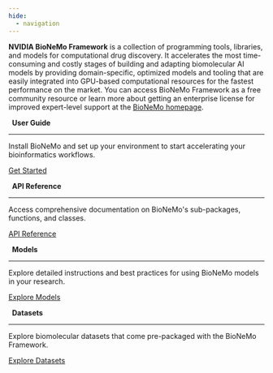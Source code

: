 ```yaml
---
hide:
  - navigation
---
```


<p>
  <strong>NVIDIA BioNeMo Framework</strong> is a collection of programming tools, libraries, and models for computational drug discovery.
  It accelerates the most time-consuming and costly stages of building and adapting biomolecular AI models by providing domain-specific, optimized models and tooling that are easily integrated into GPU-based computational resources for the fastest performance on the market.
  You can access BioNeMo Framework as a free community resource or learn more about getting an enterprise license for improved expert-level support at the
  <a href="https://www.nvidia.com/en-us/clara/bionemo/">BioNeMo homepage</a>.
</p>

<div class="grid cards">

<div class="card">
    <div style="display: flex; align-items: center; gap: 0.5em;">
      <div class="card-icon" style="margin: 0;">
        <span class="twemoji lg">
          <svg xmlns="http://www.w3.org/2000/svg" viewBox="0 0 24 24">
            <path d="M12 21.5c-1.35-.85-3.8-1.5-5.5-1.5-1.65 0-3.35.3-4.75 1.05-.1.05-.15.05-.25.05-.25 0-.5-.25-.5-.5V6c.6-.45 1.25-.75 2-1 1.11-.35 2.33-.5 3.5-.5 1.95 0 4.05.4 5.5 1.5 1.45-1.1 3.55-1.5 5.5-1.5 1.17 0 2.39.15 3.5.5.75.25 1.4.55 2 1v14.6c0 .25-.25.5-.5.5-.1 0-.15 0-.25-.05-1.4-.75-3.1-1.05-4.75-1.05-1.7 0-4.15.65-5.5 1.5M12 8v11.5c1.35-.85 3.8-1.5 5.5-1.5 1.2 0 2.4.15 3.5.5V7c-1.1-.35-2.3-.5-3.5-.5-1.7 0-4.15.65-5.5 1.5m1 3.5c1.11-.68 2.6-1 4.5-1 .91 0 1.76.09 2.5.28V9.23c-.87-.15-1.71-.23-2.5-.23q-2.655 0-4.5.84zm4.5.17c-1.71 0-3.21.26-4.5.79v1.69c1.11-.65 2.6-.99 4.5-.99 1.04 0 1.88.08 2.5.24v-1.5c-.87-.16-1.71-.23-2.5-.23m2.5 2.9c-.87-.16-1.71-.24-2.5-.24-1.83 0-3.33.27-4.5.8v1.69c1.11-.66 2.6-.99 4.5-.99 1.04 0 1.88.08 2.5.24z"></path>
          </svg>
        </span>
      </div>
      <div class="card-title" style="margin: 0;">
        <strong>User Guide</strong>
      </div>
    </div>
    <hr />
    <p>Install BioNeMo and set up your environment to start accelerating your bioinformatics workflows.</p>
    <p>
      <a href="main/about/overview/" class="md-button md-button">Get Started</a>
    </p>
  </div>

<div class="card">
    <div style="display: flex; align-items: center; gap: 0.5em;">
      <div class="card-icon" style="margin: 0;">
        <span class="twemoji lg">
          <svg xmlns="http://www.w3.org/2000/svg" viewBox="0 0 24 24">
            <path d="M10.41 7.41 15 12l-4.59 4.6L9 15.18 12.18 12 9 8.82M5 3a2 2 0 0 0-2 2v14a2 2 0 0 0 2 2h14a2 2 0 0 0 2-2V5a2 2 0 0 0-2-2z"></path>
          </svg>
        </span>
      </div>
      <div class="card-title" style="margin: 0;">
        <strong>API Reference</strong>
      </div>
    </div>
    <hr />
    <p>Access comprehensive documentation on BioNeMo's sub-packages, functions, and classes.</p>
    <p>
      <a href="main/references/API_reference/bionemo/core/api/" class="md-button md-button">API Reference</a>
    </p>
  </div>

<div class="card">
    <div style="display: flex; align-items: center; gap: 0.5em;">
      <div class="card-icon" style="margin: 0;">
        <span class="twemoji lg">
          <svg xmlns="http://www.w3.org/2000/svg" viewBox="0 0 24 24">
            <path d="M21 16.5c0 .38-.21.71-.53.88l-7.9 4.44c-.16.12-.36.18-.57.18s-.41-.06-.57-.18l-7.9-4.44A.99.99 0 0 1 3 16.5v-9c0-.38.21-.71.53-.88l7.9-4.44c.16-.12.36-.18.57-.18s.41.06.57.18l7.9 4.44c.32.17.53.5.53.88zM12 4.15 6.04 7.5 12 10.85l5.96-3.35zM5 15.91l6 3.38v-6.71L5 9.21zm14 0v-6.7l-6 3.37v6.71z"></path>
          </svg>
        </span>
      </div>
      <div class="card-title" style="margin: 0;">
        <strong>Models</strong>
      </div>
    </div>
    <hr />
    <p>Explore detailed instructions and best practices for using BioNeMo models in your research.</p>
    <p>
      <a href="models" class="md-button md-button">Explore Models</a>
    </p>
  </div>

<div class="card">
    <div style="display: flex; align-items: center; gap: 0.5em;">
      <div class="card-icon" style="margin: 0;">
        <span class="twemoji lg">
          <svg xmlns="http://www.w3.org/2000/svg" viewBox="0 0 24 24">
            <path d="M12 3C7.58 3 4 4.79 4 7v10c0 2.21 3.59 4 8 4s8-1.79 8-4V7c0-2.21-3.58-4-8-4m6 14c0 .5-2.13 2-6 2s-6-1.5-6-2v-2.23c1.61.78 3.72 1.23 6 1.23s4.39-.45 6-1.23zm0-4.55c-1.3.95-3.58 1.55-6 1.55s-4.7-.6-6-1.55V9.64c1.47.83 3.61 1.36 6 1.36s4.53-.53 6-1.36zM12 9C8.13 9 6 7.5 6 7s2.13-2 6-2 6 1.5 6 2-2.13 2-6 2"></path>
          </svg>
        </span>
      </div>
      <div class="card-title" style="margin: 0;">
        <strong>Datasets</strong>
      </div>
    </div>
    <hr />
    <p>Explore biomolecular datasets that come pre-packaged with the BioNeMo Framework.</p>
    <p>
      <a href="main/datasets/" class="md-button md-button">Explore Datasets</a>
    </p>
  </div>

</div>
